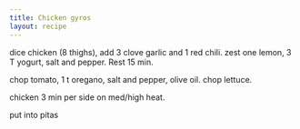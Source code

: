 ```yaml
---
title: Chicken gyros
layout: recipe
---
```


dice chicken (8 thighs), add 3 clove garlic and 1 red chili. zest one lemon, 3 T yogurt, salt and pepper.
Rest 15 min.

chop tomato, 1 t oregano, salt and pepper, olive oil.
chop lettuce.

chicken 3 min per side on med/high heat.

put into pitas
